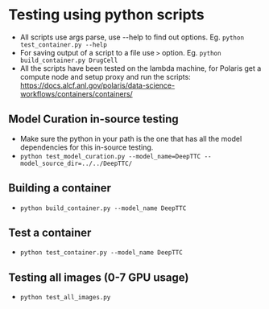 
# Testing using python scripts

- All scripts use args parse, use --help to find out options. Eg. `python test_container.py --help`
- For saving output of a script to a file use `>` option. Eg. `python build_container.py DrugCell` 
- All the scripts have been tested on the lambda machine, for Polaris get a compute node and setup proxy and run the scripts: https://docs.alcf.anl.gov/polaris/data-science-workflows/containers/containers/ 

## Model Curation in-source testing 
- Make sure the python in your path is the one that has all the model dependencies for this in-source testing.
- `python test_model_curation.py --model_name=DeepTTC --model_source_dir=../../DeepTTC/`

## Building a container

- `python build_container.py --model_name DeepTTC`

## Test a container

- `python test_container.py --model_name DeepTTC`

## Testing all images (0-7 GPU usage)

- `python test_all_images.py`